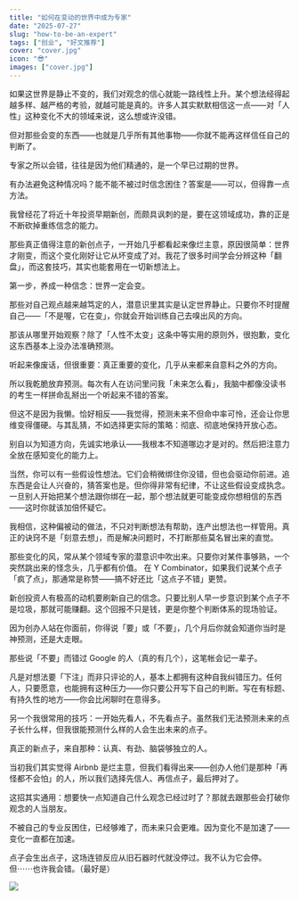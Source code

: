 ```yaml
---
title: "如何在变动的世界中成为专家"
date: "2025-07-27"
slug: "how-to-be-an-expert"
tags: ["创业", "好文推荐"]
cover: "cover.jpg"
icon: "😎"
images: ["cover.jpg"]
---
```

如果这世界是静止不变的，我们对观念的信心就能一路线性上升。某个想法经得起越多样、越严格的考验，就越可能是真的。许多人其实默默相信这一点——对「人性」这种变化不大的领域来说，这么想或许没错。



但对那些会变的东西——也就是几乎所有其他事物——你就不能再这样信任自己的判断了。



专家之所以会错，往往是因为他们精通的，是一个早已过期的世界。



有办法避免这种情况吗？能不能不被过时信念困住？答案是——可以，但得靠一点方法。



我曾经花了将近十年投资早期新创，而颇具讽刺的是，要在这领域成功，靠的正是不断砍掉重练信念的能力。



那些真正值得注意的新创点子，一开始几乎都看起来像烂主意，原因很简单：世界才刚变，而这个变化刚好让它从坏变成了对。我花了很多时间学会分辨这种「翻盘」，而这套技巧，其实也能套用在一切新想法上。



第一步，养成一种信念：世界一定会变。



那些对自己观点越来越笃定的人，潜意识里其实是认定世界静止。只要你不时提醒自己——「不是喔，它在变」，你就会开始训练自己去嗅出风的方向。



那该从哪里开始观察？除了「人性不太变」这条中等实用的原则外，很抱歉，变化这东西基本上没办法准确预测。



听起来像废话，但很重要：真正重要的变化，几乎从来都来自意料之外的方向。



所以我乾脆放弃预测。每次有人在访问里问我「未来怎么看」，我脑中都像没读书的考生一样拼命乱掰出一个听起来不错的答案。



但这不是因为我懒。恰好相反——我觉得，预测未来不但命中率可怜，还会让你思维变得僵硬。与其乱猜，不如选择更实际的策略：彻底、彻底地保持开放心态。



别自以为知道方向，先诚实地承认——我根本不知道哪边才是对的。然后把注意力全放在感知变化的能力上。



当然，你可以有一些假设性想法。它们会稍微绑住你没错，但也会驱动你前进。追东西是会让人兴奋的，猜答案也是。但你得非常有纪律，不让这些假设变成执念。
一旦别人开始把某个想法跟你绑在一起，那个想法就更可能变成你想相信的东西——这时你就该加倍怀疑它。



我相信，这种偏被动的做法，不只对判断想法有帮助，连产出想法也一样管用。真正的诀窍不是「刻意去想」，而是解决问题时，不打断那些莫名冒出来的直觉。



那些变化的风，常从某个领域专家的潜意识中吹出来。只要你对某件事够熟，一个突然跳出来的怪念头，几乎都有价值。
在 Y Combinator，如果我们说某个点子「疯了点」，那通常是称赞——搞不好还比「这点子不错」更赞。



新创投资人有极高的动机要刷新自己的信念。只要比别人早一步意识到某个点子不是垃圾，那就可能赚翻。这个回报不只是钱，更是你整个判断体系的现场验证。



因为创办人站在你面前，你得说「要」或「不要」，几个月后你就会知道你当时是神预测，还是大走眼。



那些说「不要」而错过 Google 的人（真的有几个），这笔帐会记一辈子。



凡是对想法要「下注」而非只评论的人，基本上都拥有这种自我纠错压力。任何人，只要愿意，也能拥有这种压力——你只要公开写下自己的判断。写在有标题、有持久性的地方——你会比闲聊时在意得多。



另一个我很常用的技巧：一开始先看人，不先看点子。虽然我们无法预测未来的点子长什么样，但我很能预测什么样的人会生出未来的点子。



真正的新点子，来自那种：认真、有劲、脑袋够独立的人。



当初我们其实觉得 Airbnb 是烂主意，但我们看得出来——创办人他们是那种「再怪都不会怕」的人，所以我们选择先信人、再信点子，最后押对了。



这招其实通用：想要快一点知道自己什么观念已经过时了？那就去跟那些会打破你观念的人当朋友。



不被自己的专业反困住，已经够难了，而未来只会更难。因为变化不是加速了——变化一直都在加速。



点子会生出点子，这场连锁反应从旧石器时代就没停过。我不认为它会停。
但⋯⋯也许我会错。（最好是）




![](https://prod-files-secure.s3.us-west-2.amazonaws.com/112d0858-5090-4d34-a606-b75eb8d65fd2/46476355-9cf3-4e99-9b7a-3531bc426380/1000202064.png?X-Amz-Algorithm=AWS4-HMAC-SHA256&X-Amz-Content-Sha256=UNSIGNED-PAYLOAD&X-Amz-Credential=ASIAZI2LB4662OXK7GCW%2F20251004%2Fus-west-2%2Fs3%2Faws4_request&X-Amz-Date=20251004T092848Z&X-Amz-Expires=3600&X-Amz-Security-Token=IQoJb3JpZ2luX2VjEMD%2F%2F%2F%2F%2F%2F%2F%2F%2F%2FwEaCXVzLXdlc3QtMiJHMEUCIGEh3EgG38U4QTD1kXM8F7f%2Bn4F0p%2FV1SDWJ%2FrSW8b8tAiEA7Ebc5FXHMIKaGmodcJxP6KCeE%2BUs5RpbE06ihsnjFfoq%2FwMIWRAAGgw2Mzc0MjMxODM4MDUiDDukwRLtWDODMtpWmircA9dzgzXsqDMgLuvLduMye2jAHVgaOdFLakoQtBy9LttypG5uZZrRVpgZgXrva9JfMKj1fU18ghTd7LI55T9oyzVu1cxGDSdpT5MqETwkYms0GwUhI0zpOxuCstkCbB4nBGhuFYHa1eLwHIcoS%2BKNupWSwgEZmntW9tCvf06n32UUKEbtjKXyybq86qLdIR4d%2F0zZRJhvjFtb17zlBG563yCM%2BfhV5TQRi9XsK4QYnr8VuvEuyx4PJq1TZesdDPNcqNn2SY%2BsnUXhjYfgJVtIPJoHFlBBEYd2yjYtqDalVhrJn2KEYjtksI%2FUYxSzQDphjbeaVQd%2Fg8MOnPhy3pLOQZ4NXgOmDoTuuF%2F1SVHdcCwW4APfUQuRJ97sYoaAbgc9C9K0js7nK%2B6yQlsbVWiqe6o3WTybz8mSsgFClXqNU4NfBy%2BB0yuQfjSJ%2BsngpteKPOM1nt%2BU%2B0tfLDtiZU0%2BioTXVq5cvM1z4krTHIFv7iu3pr4rSqRAhovKEM%2BPz0tmu9l7Eai%2B9EkM0t18KVH1sZAlDBSOYMqd2QmReIkNOxMan4PG61WeDOf8UhpikXDfzQb6RDy%2BkBT4R4vnWj%2B40P2GTQQ1JxH46LHgBwbX4zXUOJAKSQpBKx42yr34MLubg8cGOqUBb4kLrczwwl7dbPMlrOy3pHQVyk%2FtbYGOLAc8Cotgd3BEwmsiE4N4U64b6zYqjj%2Bv94vGbTk74SqNkrbmvXfaRzLrKMidBaAUNh%2BCQ44FB2WDzxrkgCUPT9J%2FQU3RPFvnne2lHZdo4nrQsn0I5s0wQnd80hQD9o2Z9yPkVh9UFu9vl9ESSfHiTvgbUvvYjWWWrd9OgmYOh9ZDNM7Q3fygTFxtqbEB&X-Amz-Signature=a292449f200d0324d644c871ce17507e17181fc4931bf27357a02959fa798922&X-Amz-SignedHeaders=host&x-amz-checksum-mode=ENABLED&x-id=GetObject)

